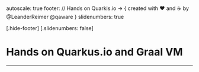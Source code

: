 autoscale: true
footer: // Hands on Quarkis.io -> { created with :heart: and :coffee: by @LeanderReimer @qaware }
slidenumbers: true

[.hide-footer]
[.slidenumbers: false]
# __Hands on__ Quarkus.io __and__ Graal VM

---
